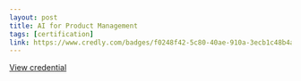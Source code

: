 ```yaml
---
layout: post
title: AI for Product Management
tags: [certification]
link: https://www.credly.com/badges/f0248f42-5c80-40ae-910a-3ecb1c48b4a1/public_url
---
```


<a href="https://www.credly.com/badges/f0248f42-5c80-40ae-910a-3ecb1c48b4a1/public_url" target="_blank">View credential</a>